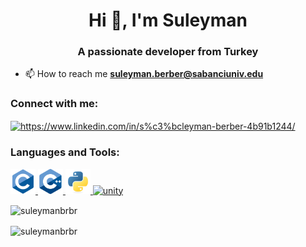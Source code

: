 <h1 align="center">Hi 👋, I'm Suleyman</h1>
<h3 align="center">A passionate developer from Turkey</h3>

- 📫 How to reach me **suleyman.berber@sabanciuniv.edu**

<h3 align="left">Connect with me:</h3>
<p align="left">
<a href="https://linkedin.com/in/https://www.linkedin.com/in/s%c3%bcleyman-berber-4b91b1244/" target="blank"><img align="center" src="https://raw.githubusercontent.com/rahuldkjain/github-profile-readme-generator/master/src/images/icons/Social/linked-in-alt.svg" alt="https://www.linkedin.com/in/s%c3%bcleyman-berber-4b91b1244/" height="30" width="40" /></a>
</p>

<h3 align="left">Languages and Tools:</h3>
<p align="left"> <a href="https://www.cprogramming.com/" target="_blank" rel="noreferrer"> <img src="https://raw.githubusercontent.com/devicons/devicon/master/icons/c/c-original.svg" alt="c" width="40" height="40"/> </a> <a href="https://www.w3schools.com/cpp/" target="_blank" rel="noreferrer"> <img src="https://raw.githubusercontent.com/devicons/devicon/master/icons/cplusplus/cplusplus-original.svg" alt="cplusplus" width="40" height="40"/> </a> <a href="https://www.python.org" target="_blank" rel="noreferrer"> <img src="https://raw.githubusercontent.com/devicons/devicon/master/icons/python/python-original.svg" alt="python" width="40" height="40"/> </a> <a href="https://unity.com/" target="_blank" rel="noreferrer"> <img src="https://www.vectorlogo.zone/logos/unity3d/unity3d-icon.svg" alt="unity" width="40" height="40"/> </a> </p>

<p><img align="center" src="https://github-readme-stats.vercel.app/api/top-langs?username=suleymanbrbr&show_icons=true&locale=en&layout=compact" alt="suleymanbrbr" /></p>

<p><img align="center" src="https://github-readme-streak-stats.herokuapp.com/?user=suleymanbrbr&" alt="suleymanbrbr" /></p>
